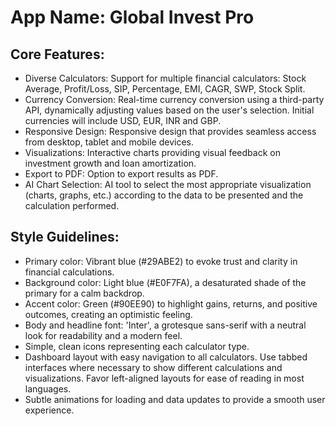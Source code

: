 # **App Name**: Global Invest Pro

## Core Features:

- Diverse Calculators: Support for multiple financial calculators: Stock Average, Profit/Loss, SIP, Percentage, EMI, CAGR, SWP, Stock Split.
- Currency Conversion: Real-time currency conversion using a third-party API, dynamically adjusting values based on the user's selection. Initial currencies will include USD, EUR, INR and GBP.
- Responsive Design: Responsive design that provides seamless access from desktop, tablet and mobile devices.
- Visualizations: Interactive charts providing visual feedback on investment growth and loan amortization.
- Export to PDF: Option to export results as PDF.
- AI Chart Selection: AI tool to select the most appropriate visualization (charts, graphs, etc.) according to the data to be presented and the calculation performed.

## Style Guidelines:

- Primary color: Vibrant blue (#29ABE2) to evoke trust and clarity in financial calculations.
- Background color: Light blue (#E0F7FA), a desaturated shade of the primary for a calm backdrop.
- Accent color: Green (#90EE90) to highlight gains, returns, and positive outcomes, creating an optimistic feeling.
- Body and headline font: 'Inter', a grotesque sans-serif with a neutral look for readability and a modern feel.
- Simple, clean icons representing each calculator type.
- Dashboard layout with easy navigation to all calculators. Use tabbed interfaces where necessary to show different calculations and visualizations. Favor left-aligned layouts for ease of reading in most languages.
- Subtle animations for loading and data updates to provide a smooth user experience.
